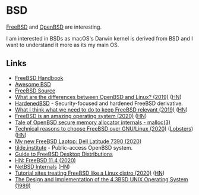 # BSD

[FreeBSD](https://www.freebsd.org/) and [OpenBSD](https://www.openbsd.org) are interesting.

I am interested in BSDs as macOS's Darwin kernel is derived from BSD and I want to understand it more as its my main OS.

## Links

* [FreeBSD Handbook](https://www.freebsd.org/doc/en_US.ISO8859-1/books/handbook/index.html)
* [Awesome BSD](https://github.com/DiscoverBSD/awesome-bsd)
* [FreeBSD Source](https://github.com/freebsd/freebsd)
* [What are the differences between OpenBSD and Linux? \(2019\)](https://cfenollosa.com/blog/what-are-the-differences-between-openbsd-and-linux.html) \([HN](https://news.ycombinator.com/item?id=20028370)\)
* [HardenedBSD](https://hardenedbsd.org/) - Security-focused and hardened FreeBSD derivative.
* [What I think what we need to do to keep FreeBSD relevant \(2019\)](https://www.leidinger.net/blog/2019/01/27/strategic-thinking-or-what-i-think-what-we-need-to-do-to-keep-freebsd-relevant/) \([HN](https://news.ycombinator.com/item?id=22024881)\)
* [FreeBSD is an amazing operating system \(2020\)](https://www.unixsheikh.com/articles/freebsd-is-an-amazing-operating-system.html) \([HN](https://news.ycombinator.com/item?id=22102372)\)
* [Tale of OpenBSD secure memory allocator internals - malloc\(3\)](https://bsdb0y.github.io/blog/deep-dive-into-the-OpenBSD-malloc-and-friends-internals-part-1.html)
* [Technical reasons to choose FreeBSD over GNU/Linux \(2020\)](https://unixsheikh.com/articles/technical-reasons-to-choose-freebsd-over-linux.html) \([Lobsters](https://lobste.rs/s/ashatk/technical_reasons_choose_freebsd_over)\) \([HN](https://news.ycombinator.com/item?id=22852316)\)
* [My new FreeBSD Laptop: Dell Latitude 7390 \(2020\)](http://www.daemonology.net/blog/2020-05-22-my-new-FreeBSD-laptop-Dell-7390.html)
* [tilde.institute](https://tilde.institute/) - Public-access OpenBSD system.
* [Guide to FreeBSD Desktop Distributions](https://www.freebsdfoundation.org/guide-to-freebsd-desktop-distributions/)
* [HN: FreeBSD 11.4 \(2020\)](https://news.ycombinator.com/item?id=23541104)
* [NetBSD Internals](https://www.netbsd.org/docs/internals/en/index.html) \([HN](https://news.ycombinator.com/item?id=23755267)\)
* [Tutorial sites treating FreeBSD like a Linux distro \(2020\)](https://rubenerd.com/tutorial-sites-treating-freebsd-like-a-linux-distro/) \([HN](https://news.ycombinator.com/item?id=23818702)\)
* [The Design and Implementation of the 4.3BSD UNIX Operating System \(1989\)](https://www.goodreads.com/book/show/5770.The_Design_and_Implementation_of_the_4_3BSD_UNIX_Operating_System)

